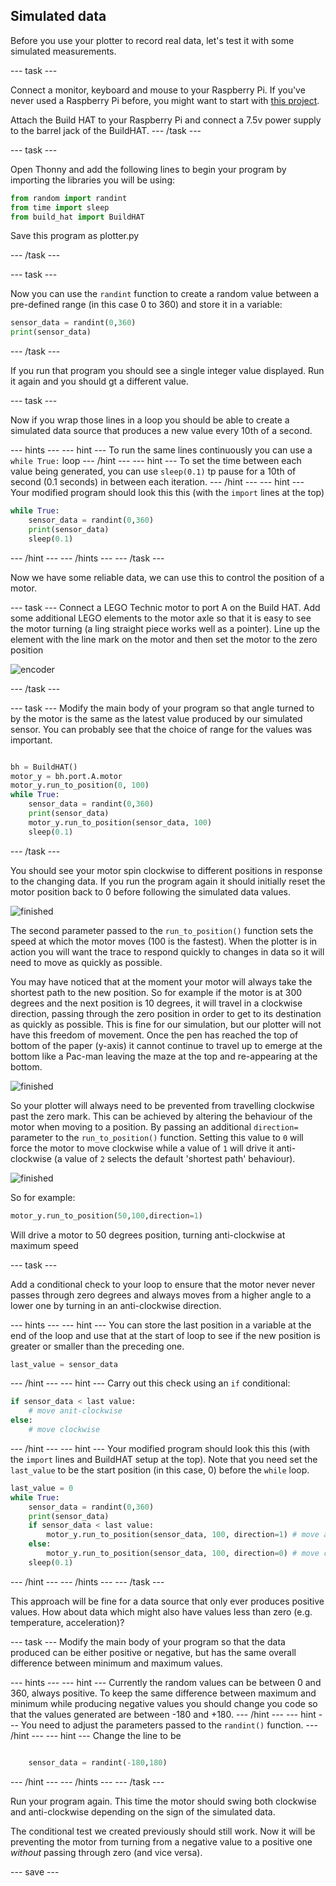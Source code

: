 ## Simulated data

Before you use your plotter to record real data, let's test it with some simulated measurements.

--- task ---

Connect a monitor, keyboard and mouse to your Raspberry Pi. If you've never used a Raspberry Pi before, you might want to start with [this project](https://learning-admin.raspberrypi.org/en/projects/raspberry-pi-getting-started).

Attach the Build HAT to your Raspberry Pi and connect a 7.5v power supply to the barrel jack of the BuildHAT. 
--- /task ---

--- task ---

Open Thonny and add the following lines to begin your program by importing the libraries you will be using:

```python
from random import randint
from time import sleep
from build_hat import BuildHAT
```
Save this program as plotter.py

--- /task ---

--- task ---

Now you can use the `randint` function to create a random value between a pre-defined range (in this case 0 to 360) and store it in a variable:

```python
sensor_data = randint(0,360)
print(sensor_data)
```

--- /task ---

If you run that program you should see a single integer value displayed. Run it again and you should gt a different value.

--- task ---

Now if you wrap those lines in a loop you should be able to create a simulated data source that produces a new value every 10th of a second.

--- hints ---
--- hint ---
To run the same lines continuously you can use a `while True:` loop
--- /hint ---
--- hint ---
To set the time between each value being generated, you can use `sleep(0.1)` tp pause for a 10th of second (0.1 seconds) in between each iteration.
--- /hint ---
--- hint ---
Your modified program should look this this (with the `import` lines at the top)

```python
while True:
    sensor_data = randint(0,360)
    print(sensor_data)
    sleep(0.1)
```
--- /hint ---
--- /hints ---
--- /task ---

Now we have some reliable data, we can use this to control the position of a motor.

--- task ---
Connect a LEGO Technic motor to port A on the Build HAT. Add some additional LEGO elements to the motor axle so that it is easy to see the motor turning (a ling straight piece works well as a pointer). Line up the element with the line mark on the motor and then set the motor to the zero position

![encoder](images/zero.JPG)

--- /task ---

--- task ---
Modify the main body of your program so that angle turned to by the motor is the same as the latest value produced by our simulated sensor. You can probably see that the choice of range for the values was important.

```python

bh = BuildHAT()
motor_y = bh.port.A.motor
motor_y.run_to_position(0, 100)
while True:
    sensor_data = randint(0,360)
    print(sensor_data)
    motor_y.run_to_position(sensor_data, 100)
    sleep(0.1)
```
--- /task ---

You should see your motor spin clockwise to different positions in response to the changing data. If you run the program again it should initially reset the motor position back to 0 before following the simulated data values. 

![finished](images/motor_180.gif)

The second parameter passed to the `run_to_position()` function sets the speed at which the motor moves (100 is the fastest). When the plotter is in action you will want the trace to respond quickly to changes in data so it will need to move as quickly as possible.

You may have noticed that at the moment your motor will always take the shortest path to the new position. So for example if the motor is at 300 degrees and the next position is 10 degrees, it will travel in a clockwise direction, passing through the zero position in order to get to its destination as quickly as possible. This is fine for our simulation, but our plotter will not have this freedom of movement. Once the pen has reached the top of bottom of the paper (y-axis) it cannot continue to travel up to emerge at the bottom like a Pac-man leaving the maze at the top and re-appearing at the bottom.

![finished](images/motor_through_zero.gif)

So your plotter will always need to be prevented from travelling clockwise past the zero mark.  This can be achieved by altering the behaviour of the motor when moving to a position. By passing an additional `direction=` parameter to the `run_to_position()` function. Setting this value to `0` will force the motor to move clockwise while a value of `1` will drive it anti-clockwise (a value of `2` selects the default 'shortest path' behaviour).

![finished](images/motor_not_zero.gif)

So for example:
```python
motor_y.run_to_position(50,100,direction=1)
```
Will drive a motor to 50 degrees position, turning anti-clockwise at maximum speed

--- task ---

Add a conditional check to your loop to ensure that the motor never never passes through zero degrees and always moves from a higher angle to a lower one by turning in an anti-clockwise direction. 

--- hints ---
--- hint ---
You can store the last position in a variable at the end of the loop and use that at the start of loop to see if the new position is greater or smaller than the preceding one. 
```python
last_value = sensor_data
```
--- /hint ---
--- hint ---
Carry out this check using an `if` conditional:
```python
if sensor_data < last value:
    # move anit-clockwise
else:
    # move clockwise
```
--- /hint ---
--- hint ---
Your modified program should look this this (with the `import` lines and BuildHAT setup at the top). Note that you need set the `last_value` to be the start position (in this case, 0) before the `while` loop. 

```python
last_value = 0
while True:
    sensor_data = randint(0,360)
    print(sensor_data)
    if sensor_data < last value:
        motor_y.run_to_position(sensor_data, 100, direction=1) # move anit-clockwise
    else:
        motor_y.run_to_position(sensor_data, 100, direction=0) # move clockwise
    sleep(0.1)
```
--- /hint ---
--- /hints ---
--- /task ---


This approach will be fine for a data source that only ever produces positive values. How about data which might also have values less than zero (e.g. temperature, acceleration)?

--- task ---
Modify the main body of your program so that the data produced can be either positive or negative, but has the same overall difference between minimum and maximum values. 

--- hints ---
--- hint ---
Currently the random values can be between 0 and 360, always positive. To keep the same difference between maximum and minimum while producing negative values you should change you code so that the values generated are between -180 and +180.
--- /hint ---
--- hint ---
You need to adjust the parameters passed to the `randint()` function.
--- /hint ---
--- hint ---
Change the line to be 
```python

    sensor_data = randint(-180,180)

```
--- /hint ---
--- /hints ---
--- /task ---

Run your program again. This time the motor should swing both clockwise and anti-clockwise depending on the sign of the simulated data. 

The conditional test we created previously should still work. Now it will be preventing the motor from turning from a negative value to a positive one *without* passing through zero (and vice versa).

--- save ---